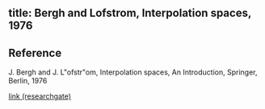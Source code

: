 title: Bergh and Lofstrom, Interpolation spaces, 1976 
---

## Reference

J. Bergh and J. L\"ofstr\"om, Interpolation spaces, An Introduction, Springer, Berlin, 1976

[link (researchgate)](https://www.researchgate.net/profile/Joeran-Bergh/publication/44340669_Interpolation_spaces_an_introduction_by_Joran_Bergh_and_Jorgen_Lofstrom/links/550688370cf2d60c0e6cf142/Interpolation-spaces-an-introduction-by-Joeran-Bergh-and-Joergen-Loefstroem.pdf)
